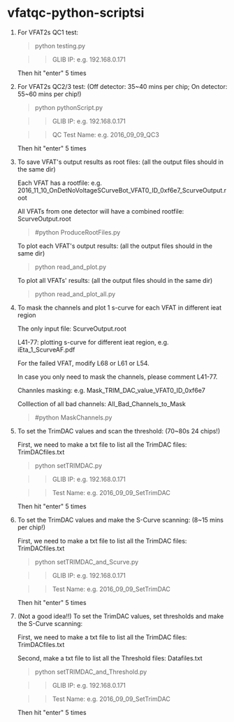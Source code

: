 # vfatqc-python-scriptsi

1. For VFAT2s QC1 test:
   
	> python testing.py

	>> GLIB IP: e.g. 192.168.0.171

	Then hit "enter" 5 times 

2. For VFAT2s QC2/3 test: (Off detector: 35~40 mins per chip; On detector: 55~60 mins per chip!)
   
	> python pythonScript.py

	>> GLIB IP: e.g. 192.168.0.171

	>> QC Test Name:  e.g. 2016_09_09_QC3

	Then hit "enter" 5 times 

3. To save VFAT's output results as root files: (all the output files should in the same dir)
   
	Each VFAT has a rootfile: e.g. 2016_11_10_OnDetNoVoltageSCurveBot_VFAT0_ID_0xf6e7_ScurveOutput.root
	
	All VFATs from one detector will have a combined rootfile: ScurveOutput.root
	
	> #python ProduceRootFiles.py
	
	To plot each VFAT's output results: (all the output files should in the same dir)
   
	> python read_and_plot.py
	
	To plot all VFATs' results: (all the output files should in the same dir)
   
	> python read_and_plot_all.py

4. To mask the channels and plot 1 s-curve for each VFAT in different ieat region 
   
	The only input file: ScurveOutput.root
	
	L41-77: plotting s-curve for different ieat region, e.g. iEta_1_ScurveAF.pdf
	
	For the failed VFAT, modify L68 or L61 or L54.
	
	In case you only need to mask the channels, please comment L41-77.
	
	Channles masking: e.g. Mask_TRIM_DAC_value_VFAT0_ID_0xf6e7
	
	Colllection of all bad channels: All_Bad_Channels_to_Mask
	
	> #python MaskChannels.py

5. To set the TrimDAC values and scan the threshold: (70~80s 24 chips!) 
   
	First, we need to make a txt file to list all the TrimDAC files: TrimDACfiles.txt
   
	> python setTRIMDAC.py

	>> GLIB IP:  e.g. 192.168.0.171

	>> Test Name: e.g. 2016_09_09_SetTrimDAC

	Then hit "enter" 5 times 

6. To set the TrimDAC values and make the S-Curve scanning: (8~15 mins per chip!)
   
	First, we need to make a txt file to list all the TrimDAC files: TrimDACfiles.txt
   
	> python setTRIMDAC_and_Scurve.py

	>> GLIB IP:  e.g. 192.168.0.171

	>> Test Name: e.g. 2016_09_09_SetTrimDAC

	Then hit "enter" 5 times 

7. (Not a good idea!!) To set the TrimDAC values, set thresholds and make the S-Curve scanning:
   
	First, we need to make a txt file to list all the TrimDAC files: TrimDACfiles.txt

	Second, make a txt file to list all the Threshold files: Datafiles.txt
   
	> python setTRIMDAC_and_Threshold.py

	>> GLIB IP:  e.g. 192.168.0.171

	>> Test Name: e.g. 2016_09_09_SetTrimDAC

	Then hit "enter" 5 times 





